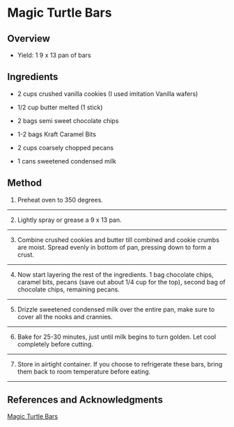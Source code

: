 # Magic Turtle Bars

## Overview

- Yield: 1 9 x 13 pan of bars

## Ingredients

- 2 cups crushed vanilla cookies (I used imitation Vanilla wafers)

- 1/2 cup butter melted (1 stick)

- 2 bags semi sweet chocolate chips

- 1-2 bags Kraft Caramel Bits

- 2 cups coarsely chopped pecans

- 1 cans sweetened condensed milk

## Method

1. Preheat oven to 350 degrees.
---

2. Lightly spray or grease a 9 x 13 pan.
---

3. Combine crushed cookies and butter till combined and cookie crumbs are moist. Spread evenly in bottom of pan, pressing down to form a crust.
---

4. Now start layering the rest of the ingredients. 1 bag chocolate chips, caramel bits, pecans (save out about 1/4 cup for the top), second bag of chocolate chips, remaining pecans.
---

5. Drizzle sweetened condensed milk over the entire pan, make sure to cover all the nooks and crannies.
---

6. Bake for 25-30 minutes, just until milk begins to turn golden. Let cool completely before cutting.
---

7. Store in airtight container. If you choose to refrigerate these bars, bring them back to room temperature before eating.
---

## References and Acknowledgments

[Magic Turtle Bars](https://chocolatechocolateandmore.com/magic-turtle-bars/)
